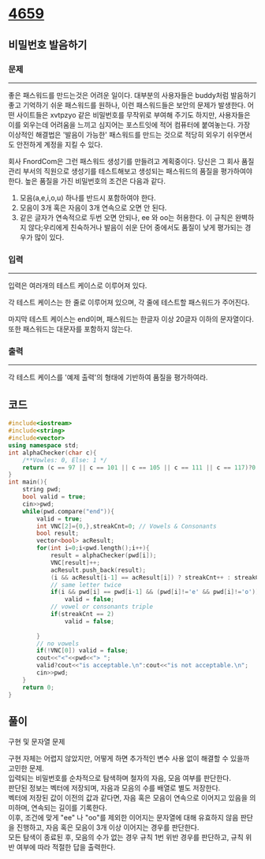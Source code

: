 # [4659](https://www.acmicpc.net/problem/4659)

## 비밀번호 발음하기

### 문제

---

좋은 패스워드를 만드는것은 어려운 일이다. 대부분의 사용자들은 buddy처럼 발음하기 좋고 기억하기 쉬운 패스워드를 원하나, 이런 패스워드들은 보안의 문제가 발생한다. 어떤 사이트들은 xvtpzyo 같은 비밀번호를 무작위로 부여해 주기도 하지만, 사용자들은 이를 외우는데 어려움을 느끼고 심지어는 포스트잇에 적어 컴퓨터에 붙여놓는다. 가장 이상적인 해결법은 '발음이 가능한' 패스워드를 만드는 것으로 적당히 외우기 쉬우면서도 안전하게 계정을 지킬 수 있다.  

회사 FnordCom은 그런 패스워드 생성기를 만들려고 계획중이다. 당신은 그 회사 품질 관리 부서의 직원으로 생성기를 테스트해보고 생성되는 패스워드의 품질을 평가하여야 한다. 높은 품질을 가진 비밀번호의 조건은 다음과 같다.

1. 모음(a,e,i,o,u) 하나를 반드시 포함하여야 한다.
2. 모음이 3개 혹은 자음이 3개 연속으로 오면 안 된다.
3. 같은 글자가 연속적으로 두번 오면 안되나, ee 와 oo는 허용한다.
이 규칙은 완벽하지 않다;우리에게 친숙하거나 발음이 쉬운 단어 중에서도 품질이 낮게 평가되는 경우가 많이 있다.

### 입력

---

입력은 여러개의 테스트 케이스로 이루어져 있다.

각 테스트 케이스는 한 줄로 이루어져 있으며, 각 줄에 테스트할 패스워드가 주어진다.

마지막 테스트 케이스는 end이며, 패스워드는 한글자 이상 20글자 이하의 문자열이다. 또한 패스워드는 대문자를 포함하지 않는다.

### 출력

---

각 테스트 케이스를 '예제 출력'의 형태에 기반하여 품질을 평가하여라.

## 코드

```c++
#include<iostream>
#include<string>
#include<vector>
using namespace std;
int alphaChecker(char c){
    /**Vowles: 0, Else: 1 */
    return (c == 97 || c == 101 || c == 105 || c == 111 || c == 117)?0:1;
}
int main(){
    string pwd;
    bool valid = true;
    cin>>pwd;
    while(pwd.compare("end")){
        valid = true;
        int VNC[2]={0,},streakCnt=0; // Vowels & Consonants
        bool result;
        vector<bool> acResult;
        for(int i=0;i<pwd.length();i++){
            result = alphaChecker(pwd[i]);
            VNC[result]++;
            acResult.push_back(result);
            (i && acResult[i-1] == acResult[i]) ? streakCnt++ : streakCnt = 0;
            // same letter twice
            if(i && pwd[i] == pwd[i-1] && (pwd[i]!='e' && pwd[i]!='o'))
                valid = false;
            // vowel or consonants triple
            if(streakCnt == 2)
                valid = false;
            
        }
        // no vowels
        if(!VNC[0]) valid = false;
        cout<<"<"<<pwd<<"> ";
        valid?cout<<"is acceptable.\n":cout<<"is not acceptable.\n";
        cin>>pwd;
    }
    return 0;
}
```

## 풀이

구현 및 문자열 문제

구현 자체는 어렵지 않았지만, 어떻게 하면 추가적인 변수 사용 없이 해결할 수 있을까 고민한 문제.  
입력되는 비밀번호를 순차적으로 탐색하며 철자의 자음, 모음 여부를 판단한다.  
판단된 정보는 벡터에 저장되며, 자음과 모음의 수를 배열로 별도 저장한다.  
벡터에 저장된 값이 이전의 값과 같다면, 자음 혹은 모음이 연속으로 이어지고 있음을 의미하며, 연속되는 길이를 기록한다.  
이후, 조건에 맞게 "ee" 나 "oo"를 제외한 이어지는 문자열에 대해 유효하지 않음 판단을 진행하고, 자음 혹은 모음이 3개 이상 이어지는 경우를 판단한다.  
모든 탐색이 종료된 후, 모음의 수가 없는 경우 규칙 1번 위반 경우를 판단하고, 규칙 위반 여부에 따라 적절한 답을 출력한다.  
